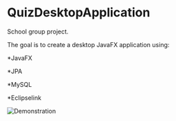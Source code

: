 # QuizDesktopApplication

School group project.


The goal is to create a desktop JavaFX application using:

*JavaFX

*JPA

*MySQL

*Eclipselink

![Demonstration](https://github.com/AEkman/QuizDesktopApplication/blob/master/Quiz%20Desktop%20Application%20Demo.jpg)
